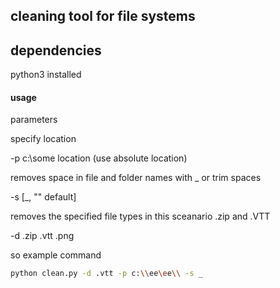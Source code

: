 ## cleaning tool for file systems

## dependencies

python3 installed

#### usage

parameters    

specify location

-p c:\\some location (use absolute location)


removes space in file and folder names with _ or trim spaces

-s [_, "" default]
    
    
removes the specified file types in this sceanario .zip and .VTT

-d .zip .vtt .png

so example command

```bash
python clean.py -d .vtt -p c:\\ee\ee\\ -s _
```
